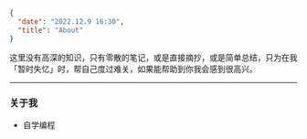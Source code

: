 ```json
{
  "date": "2022.12.9 16:30",
  "title": "About"
}
```

这里没有高深的知识，只有零散的笔记，或是直接摘抄，或是简单总结，只为在我「暂时失忆」时，帮自己度过难关，如果能帮助到你我会感到很高兴。

------

### 关于我

- 自学编程